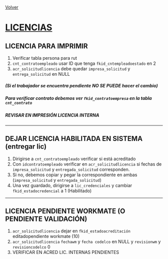 <link rel="stylesheet" type="text/css" href="styles.css">

[Volver](./index.md)

# <u>LICENCIAS</u>

## LICENCIA PARA IMPRIMIR

1. Verificar tabla persona para rut
2. `cnt_contratoempleado` usar ID que tenga `fkid_cntempleadoestado` en 2
3. `acr_solicitudlicencia` debe quedar `impresa_solicitud` y `entrega_solicitud` en NULL

##### (Si el trabajador se encuentra pendiente NO SE PUEDE hacer el cambio)
##### Para verificar contrato debemos ver `fkid_contratoempresa` en la tabla `cnt_contrato`
##### REVISAR EN IMPRESIÓN LICENCIA INTERNA

---

## DEJAR LICENCIA HABILITADA EN SISTEMA (entregar lic)

1. Dirigirse a `cnt_contratoempleado` verificar si está acreditado
2. Con `idcontratoempleado` verificar en `acr_solicitudlicencia` si fechas de `impresa_solicitud` y `entregada_solicitud` corresponden.
3. Si no, debemos copiar y pegar la correspondiente en ambas (`impresa_solicitud` y `entregada_solicitud`)
4. Una vez guardado, dirigirse a `lic_credenciales` y cambiar `fkid_estadocredencial` a 1 (Habilitado)

---

## LICENCIA PENDIENTE WORKMATE (O PENDIENTE VALIDACIÓN)

1. `acr_solicitudlicencia` dejar en `fkid_estadoacreditación` editadopendiente workmate (10)
2. `acr_solicitudlicencia` `fechawm` y `fecha codelco` en NULL y `revisionwm` y `revisioncodelco` 0
3. VERIFICAR EN ACRED LIC. INTERNAS PENDIENTES
